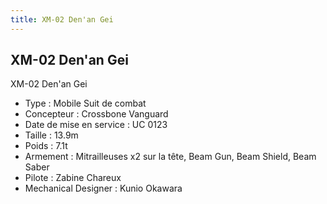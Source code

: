 ```yaml
---
title: XM-02 Den'an Gei
---
```


XM-02 Den'an Gei
----------------




XM-02 Den'an Gei   
  
- Type : Mobile Suit de combat  
- Concepteur : Crossbone Vanguard  
- Date de mise en service : UC 0123  
- Taille : 13.9m  
- Poids : 7.1t  
- Armement : Mitrailleuses x2 sur la tête, Beam Gun, Beam Shield, Beam Saber  
- Pilote : Zabine Chareux  
- Mechanical Designer : Kunio Okawara  
  


